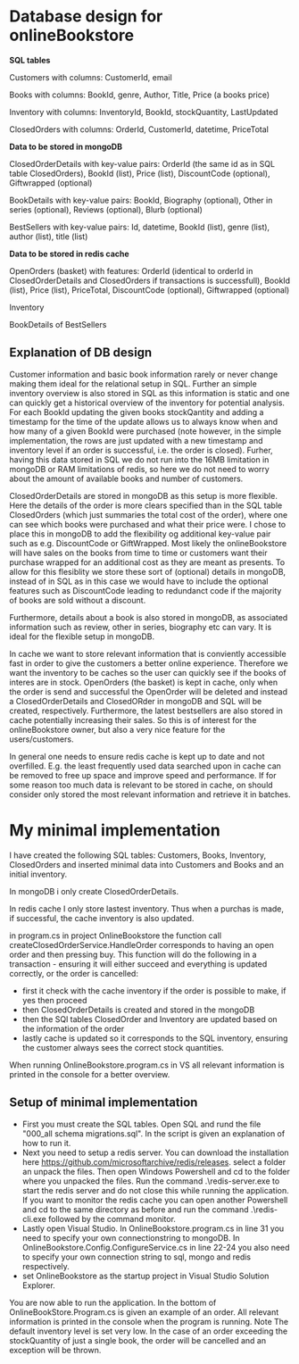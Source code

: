 # Database design for onlineBookstore

**SQL tables**

Customers with columns: CustomerId, email

Books with columns: BookId, genre, Author, Title, Price (a books price)

Inventory with columns: InventoryId, BookId, stockQuantity, LastUpdated

ClosedOrders with columns: OrderId, CustomerId, datetime, PriceTotal

**Data to be stored in mongoDB**

ClosedOrderDetails with key-value pairs: OrderId (the same id as in SQL table ClosedOrders), BookId (list), Price (list), DiscountCode (optional), Giftwrapped (optional)

BookDetails with key-value pairs: BookId, Biography (optional), Other in series (optional), Reviews (optional), Blurb (optional)

BestSellers with key-value pairs: Id, datetime, BookId (list), genre (list), author (list), title (list)

**Data to be stored in redis cache**

OpenOrders (basket) with features: OrderId (identical to orderId in ClosedOrderDetails and ClosedOrders if transactions is successfull), BookId (list), Price (list), PriceTotal, DiscountCode (optional), Giftwrapped (optional)

Inventory

BookDetails of BestSellers

## Explanation of DB design
Customer information and basic book information rarely or never change making them ideal for the relational setup in SQL. Further an simple inventory overview is also stored in SQL as this information is static and one can quickly get a historical overview of the inventory for potential analysis. For each BookId updating the given books stockQantity and adding a timestamp for the time of the update allows us to always know when and how many of a given BookId were purchased (note however, in the simple implementation, the rows are just updated with a new timestamp and inventory level if an order is successful, i.e. the order is closed).
Furher, having this data stored in SQL we do not run into the 16MB limitation in mongoDB or RAM limitations of redis, so here we do not need to worry about the amount of available books and number of customers.

ClosedOrderDetails are stored in mongoDB as this setup is more flexible. Here the details of the order is more clears specified than in the SQL table ClosedOrders (which just summaries the total cost of the order), where one can see which books were purchased and what their price were. I chose to place this in mongoDB to add the flexibility og additional key-value pair such as e.g. DiscountCode or GiftWrapped. Most likely the onlineBookstore will have sales on the books from time to time or customers want their purchase wrapped for an additional cost as they are meant as presents. To allow for this flesiblity we store these sort of (optional) details in mongoDB, instead of in SQL as in this case we would have to include the optional features such as DiscountCode leading to redundanct code if the majority of books are sold without a discount.

Furthermore, details about a book is also stored in mongoDB, as associated information such as review, other in series, biography etc can vary. It is ideal for the flexible setup in mongoDB.

In cache we want to store relevant information that is conviently accessible fast in order to give the customers a better online experience. Therefore we want the inventory to be caches so the user can quickly see if the books of interes are in stock. OpenOrders (the basket) is kept in cache, only when the order is send and successful the OpenOrder will be deleted and instead a ClosedOrderDetails and ClosedORder in mongoDB and SQL will be created, respectively. Furthermore, the latest bestsellers are also stored in cache potentially increasing their sales. So this is of interest for the onlineBookstore owner, but also a very nice feature for the users/customers.

In general one needs to ensure redis cache is kept up to date and not overfilled. E.g. the least frequently used data searched upon in cache can be removed to free up space and improve speed and performance. If for some reason too much data is relevant to be stored in cache, on should consider only stored the most relevant information and retrieve it in batches.


# My minimal implementation

I have created the following SQL tables: Customers, Books, Inventory, ClosedOrders and inserted minimal data into Customers and Books and an initial inventory.

In mongoDB i only create ClosedOrderDetails.

In redis cache I only store lastest inventory. Thus when a purchas is made, if successful, the cache inventory is also updated.

in program.cs in project OnlineBookstore the function call createClosedOrderService.HandleOrder corresponds to having an open order and then pressing buy. This function will do the following in a transaction - ensuring it will either succeed and everything is updated correctly, or the order is cancelled:

- first it check with the cache inventory if the order is possible to make, if yes then proceed
- then ClosedOrderDetails is created and stored in the mongoDB
- then the SQl tables ClosedOrder and Inventory are updated based on the information of the order
- lastly cache is updated so it corresponds to the SQL inventory, ensuring the customer always sees the correct stock quantities.


When running OnlineBookstore.program.cs in VS all relevant information is printed in the console for a better overview.


## Setup of minimal implementation

- First you must create the SQL tables. Open SQL and rund the file "000_all schema migrations.sql". In the script is given an explanation of how to run it.
- Next you need to setup a redis server. You can download the installation here https://github.com/microsoftarchive/redis/releases. select a folder an unpack the files. Then open Windows Powershell and cd to the folder where you unpacked the files. Run the command .\redis-server.exe to start the redis server and do not close this while running the application. If you want to monitor the redis cache you can open another Powershell and cd to the same directory as before and run the command .\redis-cli.exe followed by the command monitor.
- Lastly open Visual Studio. In OnlineBookstore.program.cs in line 31 you need to specify your own connectionstring to mongoDB. In OnlineBookstore.Config.ConfigureService.cs in line 22-24 you also need to specify your own connection string to sql, mongo and redis respectively.
- set OnlineBookstore as the startup project in Visual Studio Solution Explorer.
  
You are now able to run the application. In the bottom of OnlineBookStore.Program.cs is given an example of an order. All relevant information is printed in the console when the program is running. Note The default inventory level is set very low. In the case of an order exceeding the stockQuantity of just a single book, the order will be cancelled and an exception will be thrown.

  

